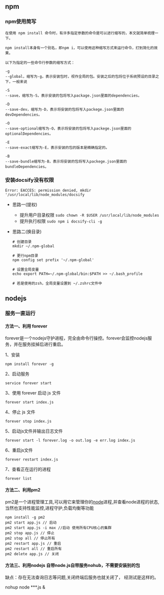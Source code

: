 ## npm

### npm使用简写

```t
在使用 npm install 命令时，有许多指定参数的命令是可以进行缩写的，本文就简单梳理一下。

npm install本身有一个别名，即npm i，可以使用这种缩写方式来运行命令，打到简化的效果。

以下为指定的一些命令行参数的缩写方式：

-g
--global，缩写为-g，表示安装包时，视作全局的包。安装之后的包将位于系统预设的目录之下，一般来说

-S
--save，缩写为-S，表示安装的包将写入package.json里面的dependencies。

-D
--save-dev，缩写为-D，表示将安装的包将写入packege.json里面的devDependencies。

-O
--save-optional缩写为-O，表示将安装的包将写入packege.json里面的optionalDependencies。

-E
--save-exact缩写为-E，表示安装的包的版本是精确指定的。

-B
--save-bundle缩写为-B，表示将安装的包将写入packege.json里面的bundleDependencies。
```



### 安装docsify没有权限 

```
Error: EACCES: permission denied, mkdir '/usr/local/lib/node_modules/docsify
```

* 思路一(提权)
  * 提升用户目录权限 `sudo chown -R $USER /usr/local/lib/node_modules`
  * 提升执行权限 `sudo npm i docsify-cli -g`

* 思路二(换目录)

  ```shell
  # 创建目录
  mkdir ~/.npm-global
  
  # 更行npm目录
  npm config set prefix '~/.npm-global'
  
  # 设置全局变量
  echo export PATH=~/.npm-global/bin:$PATH >> ~/.bash_profile
  
  # 若是使用的zsh，全局变量设置到 ~/.zshrc文件中
  
  ```

  

## nodejs

### 服务一直运行

#### 方法一、利用 forever

forever是一个nodejs守护进程，完全由命令行操控。forever会监控nodejs服务，并在服务挂掉后进行重启。

1、安装 

```shell
npm install forever -g
```

2、启动服务 

```shell
service forever start
```

3、使用 forever 启动 js 文件

```shell
forever start index.js
```

4、停止 js 文件

```shell
forever stop index.js
```

5、启动js文件并输出日志文件

```shell
forever start -l forever.log -o out.log -e err.log index.js
```

6、重启js文件

```shell
forever restart index.js
```

7、查看正在运行的进程

```shell
forever list
```



#### 方法二、利用pm2

pm2是一个进程管理工具,可以用它来管理你的[node](https://so.csdn.net/so/search?q=node&spm=1001.2101.3001.7020)进程,并查看node进程的状态,当然也支持性能监控,进程守护,负载均衡等功能
```
npm install -g pm2
pm2 start app.js // 启动
pm2 start app.js -i max //启动 使用所有CPU核心的集群
pm2 stop app.js // 停止
pm2 stop all // 停止所有
pm2 restart app.js // 重启
pm2 restart all // 重启所有
pm2 delete app.js // 关闭
```

####  方法三、利用nodejs 自带node.js自带服务nohub，不需要安装别的包


缺点：存在无法查询日志等问题,关闭终端后服务也就关闭了， 经测试是这样的。

nohup node ***.js &